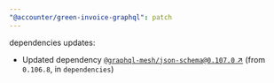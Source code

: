 ```yaml
---
"@accounter/green-invoice-graphql": patch
---
```

dependencies updates:
  - Updated dependency [`@graphql-mesh/json-schema@0.107.0` ↗︎](https://www.npmjs.com/package/@graphql-mesh/json-schema/v/0.107.0) (from `0.106.8`, in `dependencies`)
